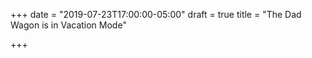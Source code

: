 +++
date = "2019-07-23T17:00:00-05:00"
draft = true
title = "The Dad Wagon is in Vacation Mode"

+++
